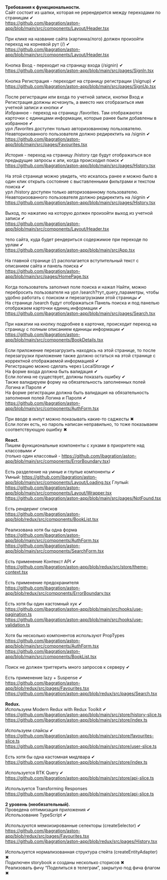 <b>Требования к функциональности.</b><br>
Сайт состоит из шапки, которая не ререндерится между переходами по страницам ✔ <br>
https://github.com/jbagration/aston-app/blob/main/src/components/Layout/Header.tsx<br><br>
При клике на название сайта (картинка/лого) должен произойти переход на корневой рут (/) ✔<br>
https://github.com/jbagration/aston-app/blob/main/src/components/Layout/Header.tsx<br><br>
Кнопка Вход - переходит на страницу входа (/signin) ✔<br>
https://github.com/jbagration/aston-app/blob/main/src/pages/SignIn.tsx<br><br>
Кнопка Регистрация - переходит на страницу регистрации (/signup) ✔<br>
https://github.com/jbagration/aston-app/blob/main/src/pages/SignUp.tsx<br><br>
После регистрации или входа по учетной записи, кнопки Вход и Регистрация должны исчезнуть, а вместо них отобразиться имя учетной записи и кнопки ✔<br>
Избранное - переход на страницу /favorites. Там отображаются карточки с единицами информации, которые ранее были добавлены в избранное ✔<br>
урл /favorites доступен только авторизованному пользователю. Неавторизованного пользователя должно редиректить на /signin ✔<br>
https://github.com/jbagration/aston-app/blob/main/src/pages/Favourites.tsx<br><br>
История - переход на страницу /history где будут отображаться все предыдущие запросы к апи, когда происходил поиск ✔<br>
https://github.com/jbagration/aston-app/blob/main/src/pages/History.tsx<br><br>
На этой странице можно увидеть, что искалось ранее и можно было в один клик открыть состояние с выставленными фильтрами и текстом поиска ✔<br>
урл /history доступен только авторизованному пользователю. Неавторизованного пользователя должно редиректить на /signin ✔<br>
https://github.com/jbagration/aston-app/blob/main/src/pages/History.tsx<br><br>
Выход, по нажатию на которую должен произойти выход из учетной записи ✔<br>
https://github.com/jbagration/aston-app/blob/main/src/components/Layout/Header.tsx<br><br>
тело сайта, куда будет рендериться содержимое при переходе по урлам ✔<br>
https://github.com/jbagration/aston-app/blob/main/src/App.tsx<br><br>
На главной странице (/) располагается вступительный текст с описанием сайта и панель поиска ✔<br>
https://github.com/jbagration/aston-app/blob/main/src/pages/HomePage.tsx<br><br>
Когда пользователь заполнил поле поиска и нажал Найти, можно перебросить пользователя на урл /search?тут_query_параметры, чтобы удобно работать с поиском и перезагрузками этой страницы ✔<br>
На странице /search будут отображаться Панель поиска и под панелью отображаем карточки единиц информации ✔<br>
https://github.com/jbagration/aston-app/blob/main/src/pages/Search.tsx<br><br>
При нажатии на кнопку подробнее в карточке, происходит переход на страницу с полным описанием единицы информации ✔<br>
https://github.com/jbagration/aston-app/blob/main/src/components/BookDetails.tsx<br><br>
Если приложение перезагрузить находясь на этой странице, то после перезагрузки приложение также должно остаться на этой странице с корректной отображаемой информацией ✔<br>
Регистрацию можно сделать через LocalStorage ✔<br>
На форме входа должна быть валидация ✔<br>
Если логина не существует, должны показать ошибку ✔<br>
Также валидируем форму на обязательность заполненных полей Логина и Пароля ✔<br>
На форме регистрации должна быть валидация на обязательность заполнения полей Логина и Пароля ✔<br>
https://github.com/jbagration/aston-app/blob/main/src/components/AuthForm.tsx<br><br>
При вводе в инпут можно показывать какие-то саджесты ✖<br>
Если логин есть, но пароль написан неправильно, то тоже показываем соответствующую ошибку ✖<br><br>
<b>React.</b><br>
Пишем функциональные компоненты c хуками в приоритете над классовыми ✔<br>
(только один классовый - https://github.com/jbagration/aston-app/blob/main/src/components/ErrorBoundary.tsx)<br><br>
Есть разделение на умные и глупые компоненты ✔<br>
Умный:
https://github.com/jbagration/aston-app/blob/main/src/components/Layout/Loading.tsx
Глупый:
https://github.com/jbagration/aston-app/blob/main/src/components/Layout/Wrapper.tsx
https://github.com/jbagration/aston-app/blob/main/src/pages/NotFound.tsx
<br><br>
Есть рендеринг списков <br>
https://github.com/jbagration/aston-app/blob/redux/src/components/BookList.tsx<br><br>
Реализована хотя бы одна форма<br>
https://github.com/jbagration/aston-app/blob/main/src/components/AuthForm.tsx<br>
https://github.com/jbagration/aston-app/blob/main/src/components/SearchForm.tsx<br><br>
Есть применение Контекст API ✔<br>
https://github.com/jbagration/aston-app/blob/redux/src/store/theme-context.tsx<br><br>
Есть применение предохранителя<br>
https://github.com/jbagration/aston-app/blob/redux/src/components/ErrorBoundary.tsx<br><br>
Есть хотя бы один кастомный хук ✔<br>
https://github.com/jbagration/aston-app/blob/main/src/hooks/use-pagination.ts<br>
https://github.com/jbagration/aston-app/blob/main/src/hooks/use-validation.ts<br><br>
Хотя бы несколько компонентов используют PropTypes<br>
https://github.com/jbagration/aston-app/blob/main/src/components/AuthForm.tsx<br>
https://github.com/jbagration/aston-app/blob/main/src/components/BookList.tsx<br><br>
Поиск не должен триггерить много запросов к серверу ✔<br><br>
Есть применение lazy + Suspense ✔<br>
https://github.com/jbagration/aston-app/blob/redux/src/pages/Favourites.tsx<br>
https://github.com/jbagration/aston-app/blob/redux/src/pages/Search.tsx<br><br>
<b>Redux.</b><br>
Используем Modern Redux with Redux Toolkit ✔<br>
https://github.com/jbagration/aston-app/blob/main/src/store/history-slice.ts<br>
https://github.com/jbagration/aston-app/blob/main/src/store/index.ts<br><br>
Используем слайсы ✔<br>
https://github.com/jbagration/aston-app/blob/main/src/store/favourites-slice.ts<br>
https://github.com/jbagration/aston-app/blob/main/src/store/user-slice.ts<br><br>
Есть хотя бы одна кастомная мидлвара ✔<br>
https://github.com/jbagration/aston-app/blob/main/src/store/index.ts<br><br>
Используется RTK Query ✔<br>
https://github.com/jbagration/aston-app/blob/main/src/store/api-slice.ts<br><br>
Используется Transforming Responses <br>
https://github.com/jbagration/aston-app/blob/main/src/store/api-slice.ts<br><br>
<b>2 уровень (необязательный).</b><br>
Проведена оптимизация приложения ✔<br>
Использование TypeScript ✔<br><br>
Используются мемоизированные селекторы (createSelector) ✔<br>
https://github.com/jbagration/aston-app/blob/redux/src/pages/Favourites.tsx<br>
https://github.com/jbagration/aston-app/blob/redux/src/pages/History.tsx<br><br>
Используется нормализованная структура стейта (createEntityAdapter) ✖<br>
Подключен storybook и созданы несколько сторисов ✖<br>
Реализовать фичу “Поделиться в телеграм”, закрытую под фича флагом ✖
